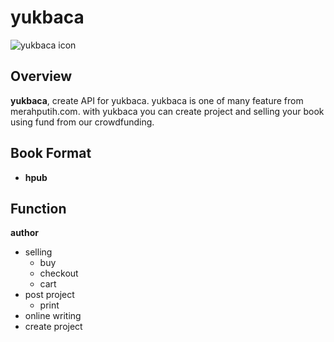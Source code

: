 # yukbaca

![yukbaca icon](http://merahputih.com/themes/landing/img/logo.png)

## Overview

**yukbaca**, create API for yukbaca.
yukbaca is one of many feature from merahputih.com. with yukbaca you can create project and selling your book using fund from our crowdfunding.

## Book Format
- **hpub**

## Function

**author**

- selling
    - buy
    - checkout
    - cart
- post project
    - print
- online writing
- create project
